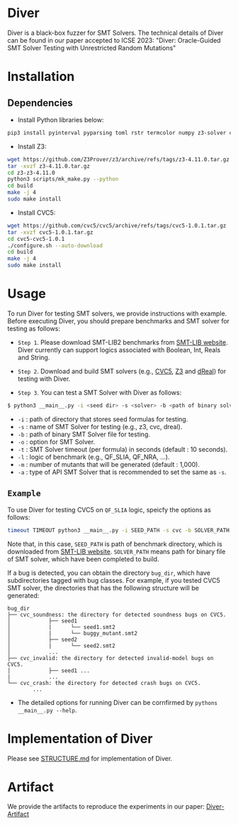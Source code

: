 # Diver
Diver is a black-box fuzzer for SMT Solvers. The technical details of Diver can be found in our paper accepted to ICSE 2023: "Diver: Oracle-Guided SMT Solver Testing with Unrestricted Random Mutations"

# Installation

## Dependencies 
* Install Python libraries below:
```bash
pip3 install pyinterval pyparsing toml rstr termcolor numpy z3-solver cvc5
```

* Install Z3:
```bash
wget https://github.com/Z3Prover/z3/archive/refs/tags/z3-4.11.0.tar.gz
tar -xvzf z3-4.11.0.tar.gz
cd z3-z3-4.11.0
python3 scripts/mk_make.py --python
cd build
make -j 4
sudo make install
```

* Install CVC5:
```bash
wget https://github.com/cvc5/cvc5/archive/refs/tags/cvc5-1.0.1.tar.gz
tar -xvzf cvc5-1.0.1.tar.gz
cd cvc5-cvc5-1.0.1
./configure.sh --auto-download
cd build
make -j 4 
sudo make install
```

# Usage
To run Diver for testing SMT solvers, we provide instructions with example. Before executing Diver, you should prepare benchmarks and SMT solver for testing as follows:

* ``Step 1``. Please download SMT-LIB2 benchmarks from [SMT-LIB website](http://smtlib.cs.uiowa.edu/benchmarks.shtml). Diver currently can support logics associated with Boolean, Int, Reals and String.

* ``Step 2``. Download and build SMT solvers (e.g., [CVC5](https://github.com/cvc5/cvc5.git), [Z3](https://github.com/Z3Prover/z3.git) and [dReal](https://github.com/dreal/dreal4.git)) for testing with Diver. 

* ``Step 3``. You can test a SMT Solver with Diver as follows:
```bash
$ python3 __main__.py -i <seed dir> -s <solver> -b <path of binary solver file> -o <option for solver> -t <timeout for solver> -l <logic of benchmark> -m <number of mutants> -a <api for solver>
```

* ``-i`` : path of directory that stores seed formulas for testing.
* ``-s`` : name of SMT Solver for testing (e.g., z3, cvc, dreal).
* ``-b`` : path of binary SMT Solver file for testing.
* ``-o`` : option for SMT Solver.
* ``-t`` : SMT Solver timeout (per formula) in seconds (default : 10 seconds).
* ``-l`` : logic of benchmark (e.g., QF_SLIA, QF_NRA, ...).
* ``-m`` : number of mutants that will be generated (default : 1,000).
* ``-a`` : type of API SMT Solver that is recommended to set the same as ``-s``.

## ``Example``
To use Diver for testing CVC5 on ``QF_SLIA`` logic, speicfy the options as follows:
```bash
timeout TIMEOUT python3 __main__.py -i SEED_PATH -s cvc -b SOLVER_PATH -l QF_SLIA
```
Note that, in this case, ``SEED_PATH`` is path of benchmark directory, which is downloaded from [SMT-LIB website](http://smtlib.cs.uiowa.edu/benchmarks.shtml). ``SOLVER_PATH`` means path for binary file of SMT solver, which have been completed to build.

If a bug is detected, you can obtain the directory ```bug_dir```, which have subdirectories tagged with bug classes. For example, if you tested CVC5 SMT solver, the directories that has the following structure will be generated:
```text
bug_dir
├── cvc_soundness: the directory for detected soundness bugs on CVC5.
│            ├── seed1
│            |      └── seed1.smt2
│            |      └── buggy_mutant.smt2     
│            ├── seed2         
│            |      └── seed2.smt2
│            ...   
├── cvc_invalid: the directory for detected invalid-model bugs on CVC5.
│            ├── seed1 ...
|            ...  
└── cvc_crash: the directory for detected crash bugs on CVC5.
        ...
```

* The detailed options for running Diver can be cornfirmed by ```pythons __main__.py --help```.

# Implementation of Diver
Please see [STRUCTURE.md](https://github.com/kupl/Diver/blob/main/STRUCTURE.md) for implementation of Diver.

# Artifact
We provide the artifacts to reproduce the experiments in our paper: [Diver-Artifact](https://github.com/kupl/Diver-Artifact)
